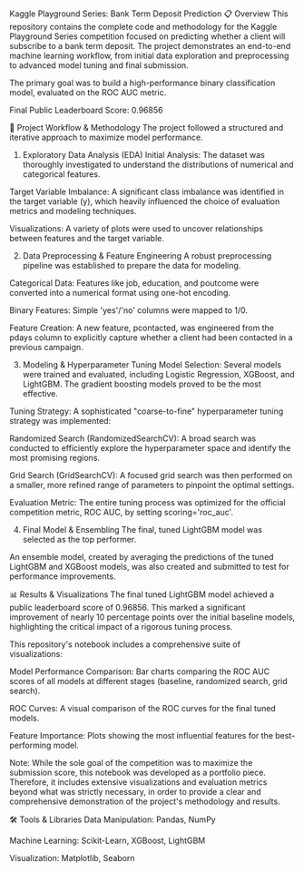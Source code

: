 Kaggle Playground Series: Bank Term Deposit Prediction
📋 Overview
This repository contains the complete code and methodology for the Kaggle Playground Series competition focused on predicting whether a client will subscribe to a bank term deposit. The project demonstrates an end-to-end machine learning workflow, from initial data exploration and preprocessing to advanced model tuning and final submission.

The primary goal was to build a high-performance binary classification model, evaluated on the ROC AUC metric.

Final Public Leaderboard Score: 0.96856

🚀 Project Workflow & Methodology
The project followed a structured and iterative approach to maximize model performance.

1. Exploratory Data Analysis (EDA)
Initial Analysis: The dataset was thoroughly investigated to understand the distributions of numerical and categorical features.

Target Variable Imbalance: A significant class imbalance was identified in the target variable (y), which heavily influenced the choice of evaluation metrics and modeling techniques.

Visualizations: A variety of plots were used to uncover relationships between features and the target variable.

2. Data Preprocessing & Feature Engineering
A robust preprocessing pipeline was established to prepare the data for modeling.

Categorical Data: Features like job, education, and poutcome were converted into a numerical format using one-hot encoding.

Binary Features: Simple 'yes'/'no' columns were mapped to 1/0.

Feature Creation: A new feature, pcontacted, was engineered from the pdays column to explicitly capture whether a client had been contacted in a previous campaign.

3. Modeling & Hyperparameter Tuning
Model Selection: Several models were trained and evaluated, including Logistic Regression, XGBoost, and LightGBM. The gradient boosting models proved to be the most effective.

Tuning Strategy: A sophisticated "coarse-to-fine" hyperparameter tuning strategy was implemented:

Randomized Search (RandomizedSearchCV): A broad search was conducted to efficiently explore the hyperparameter space and identify the most promising regions.

Grid Search (GridSearchCV): A focused grid search was then performed on a smaller, more refined range of parameters to pinpoint the optimal settings.

Evaluation Metric: The entire tuning process was optimized for the official competition metric, ROC AUC, by setting scoring='roc_auc'.

4. Final Model & Ensembling
The final, tuned LightGBM model was selected as the top performer.

An ensemble model, created by averaging the predictions of the tuned LightGBM and XGBoost models, was also created and submitted to test for performance improvements.

📊 Results & Visualizations
The final tuned LightGBM model achieved a public leaderboard score of 0.96856. This marked a significant improvement of nearly 10 percentage points over the initial baseline models, highlighting the critical impact of a rigorous tuning process.

This repository's notebook includes a comprehensive suite of visualizations:

Model Performance Comparison: Bar charts comparing the ROC AUC scores of all models at different stages (baseline, randomized search, grid search).

ROC Curves: A visual comparison of the ROC curves for the final tuned models.

Feature Importance: Plots showing the most influential features for the best-performing model.

Note: While the sole goal of the competition was to maximize the submission score, this notebook was developed as a portfolio piece. Therefore, it includes extensive visualizations and evaluation metrics beyond what was strictly necessary, in order to provide a clear and comprehensive demonstration of the project's methodology and results.

🛠️ Tools & Libraries
Data Manipulation: Pandas, NumPy

Machine Learning: Scikit-Learn, XGBoost, LightGBM

Visualization: Matplotlib, Seaborn

